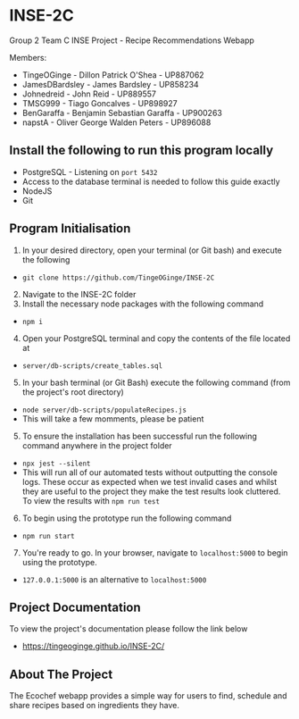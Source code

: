 # INSE-2C
Group 2 Team C INSE Project - Recipe Recommendations Webapp

Members:
 - TingeOGinge - Dillon Patrick O'Shea - UP887062
 - JamesDBardsley - James Bardsley - UP858234
 - Johnedreid - John Reid - UP889557
 - TMSG999 - Tiago Goncalves - UP898927
 - BenGaraffa - Benjamin Sebastian Garaffa - UP900263
 - napstA - Oliver George Walden Peters - UP896088

## Install the following to run this program locally

- PostgreSQL - Listening on `port 5432`
 - Access to the database terminal is needed to follow this guide exactly
- NodeJS
- Git

## Program Initialisation

1. In your desired directory, open your terminal (or Git bash) and execute the following
  - `git clone https://github.com/TingeOGinge/INSE-2C`
2. Navigate to the INSE-2C folder
3. Install the necessary node packages with the following command
  - `npm i`
4. Open your PostgreSQL terminal and copy the contents of the file located at
  - `server/db-scripts/create_tables.sql`
5. In your bash terminal (or Git Bash) execute the following command (from the project's root directory)
  - `node server/db-scripts/populateRecipes.js`
  - This will take a few momments, please be patient
5. To ensure the installation has been successful run the following command anywhere in the project folder
  - `npx jest --silent`
  - This will run all of our automated tests without outputting the console logs. These occur as expected when we test invalid cases and whilst they are useful to the project they make the test results look cluttered. To view the results with `npm run test`
6. To begin using the prototype run the following command
  - `npm run start`
7. You're ready to go. In your browser, navigate to `localhost:5000` to begin using the prototype.
  - `127.0.0.1:5000` is an alternative to `localhost:5000`

## Project Documentation

To view the project's documentation please follow the link below
  - https://tingeoginge.github.io/INSE-2C/


## About The Project

The Ecochef webapp provides a simple way for users to find, schedule and share recipes based on ingredients they have.
